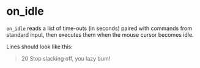 on_idle
=======

`on_idle` reads a list of time-outs (in seconds) paired with commands
from standard input, then executes them when the mouse cursor becomes
idle.

Lines should look like this:

> 20 Stop slacking off, you lazy bum!
